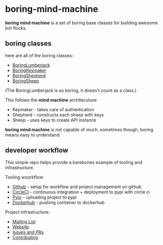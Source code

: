 # boring-mind-machine

**boring mind machine** is a set of boring base classes for building awesome bot flocks.

## boring classes

here are all of the boring classes:

* [BoringLumberjack](lumberjack.md)
* [BoringKeymaker](keymaker.md)
* [BoringShepherd](shepherd.md)
* [BoringSheep](sheep.md)

(The BoringLumberjack is so boring, it doesn't count as a class.)

This follows the **mind machine** architecuture:

* Keymaker - takes care of authentication
* Shepherd - constructs each sheep with keys
* Sheep - uses keys to create API instance

**boring mind machine** is not capable of much.
sometimes though, boring means easy to understand.

## developer workflow

This simple repo helps provide a barebones example of tooling and infrastructure.

Tooling woorkflow:

* [Github](#dev/github.md) - setup for workflow and project management on github
* [CircleCI](#dev/circleci.md) - continuous integration + deployment to pypi with circle ci
* [Pypi](#dev/pypi.md) - uploading project to pypi
* [Dockerhub](#dev/dockerhub.md) - pushing container to dockerhub

Project infrastructure:

* [Mailing List](#dev/mailing.md)
* [Website](#dev/website.md)
* [Issues and PRs](#dev/issues_prs.md)
* [Contributing](#dev/contributing.md)









